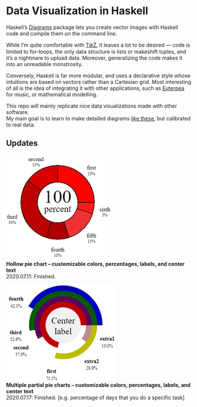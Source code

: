 # Data Visualization in Haskell

Haskell’s [Diagrams](https://diagrams.github.io/doc/manual.html) package lets you create vector images with Haskell code and compile them on the command line.

While I’m quite comfortable with [Ti𝑘Z](https://github.com/gjoncas/Diagrammatic), it leaves a lot to be desired — 
code is limited to for-loops, the only data structure is lists or makeshift tuples, and it’s a nightmare to upload data.
Moreover, generalizing the code makes it into an unreadable monstrosity.

Conversely, Haskell is far more modular, and uses a declarative style whose intuitions are based on vectors rather than a Cartesian grid.
Most interesting of all is the idea of integrating it with other applications, such as [Euterpea](http://euterpea.com) for music, or mathematical modelling.

This repo will mainly replicate nice data visualizations made with other software.<br>
My main goal is to learn to make detailed diagrams [like these](https://diagrams.github.io/gallery.html), but calibrated to real data.

## Updates

![pie chart](/pics/piechart-small.png)
<br><b>Hollow pie chart – customizable colors, percentages, labels, and center text</b>
<br>2020.07.11: Finished.

![multi-pie chart](/pics/multi-pie.png)
<br><b>Multiple partial pie charts – customizable colors, percentages, labels, and center text</b>
<br>2020.07.17: Finished.  [e.g. percentage of days that you do a specific task]

